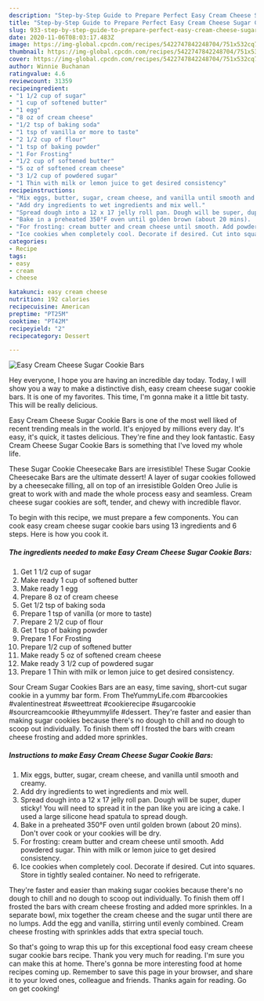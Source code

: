 ```yaml
---
description: "Step-by-Step Guide to Prepare Perfect Easy Cream Cheese Sugar Cookie Bars"
title: "Step-by-Step Guide to Prepare Perfect Easy Cream Cheese Sugar Cookie Bars"
slug: 933-step-by-step-guide-to-prepare-perfect-easy-cream-cheese-sugar-cookie-bars
date: 2020-11-06T08:03:17.483Z
image: https://img-global.cpcdn.com/recipes/5422747842248704/751x532cq70/easy-cream-cheese-sugar-cookie-bars-recipe-main-photo.jpg
thumbnail: https://img-global.cpcdn.com/recipes/5422747842248704/751x532cq70/easy-cream-cheese-sugar-cookie-bars-recipe-main-photo.jpg
cover: https://img-global.cpcdn.com/recipes/5422747842248704/751x532cq70/easy-cream-cheese-sugar-cookie-bars-recipe-main-photo.jpg
author: Winnie Buchanan
ratingvalue: 4.6
reviewcount: 31359
recipeingredient:
- "1 1/2 cup of sugar"
- "1 cup of softened butter"
- "1 egg"
- "8 oz of cream cheese"
- "1/2 tsp of baking soda"
- "1 tsp of vanilla or more to taste"
- "2 1/2 cup of flour"
- "1 tsp of baking powder"
- "1 For Frosting"
- "1/2 cup of softened butter"
- "5 oz of softened cream cheese"
- "3 1/2 cup of powdered sugar"
- "1 Thin with milk or lemon juice to get desired consistency"
recipeinstructions:
- "Mix eggs, butter, sugar, cream cheese, and vanilla until smooth and creamy."
- "Add dry ingredients to wet ingredients and mix well."
- "Spread dough into a 12 x 17 jelly roll pan. Dough will be super, duper sticky! You will need to spread it in the pan like you are icing a cake. I used a large silicone head spatula to spread dough."
- "Bake in a preheated 350°F oven until golden brown (about 20 mins).  Don&#39;t over cook or your cookies will be dry."
- "For frosting: cream butter and cream cheese until smooth. Add powdered sugar. Thin with milk or lemon juice to get desired consistency."
- "Ice cookies when completely cool. Decorate if desired. Cut into squares. Store in tightly sealed container. No need to refrigerate."
categories:
- Recipe
tags:
- easy
- cream
- cheese

katakunci: easy cream cheese 
nutrition: 192 calories
recipecuisine: American
preptime: "PT25M"
cooktime: "PT42M"
recipeyield: "2"
recipecategory: Dessert

---
```



![Easy Cream Cheese Sugar Cookie Bars](https://img-global.cpcdn.com/recipes/5422747842248704/751x532cq70/easy-cream-cheese-sugar-cookie-bars-recipe-main-photo.jpg)

Hey everyone, I hope you are having an incredible day today. Today, I will show you a way to make a distinctive dish, easy cream cheese sugar cookie bars. It is one of my favorites. This time, I'm gonna make it a little bit tasty. This will be really delicious.

Easy Cream Cheese Sugar Cookie Bars is one of the most well liked of recent trending meals in the world. It's enjoyed by millions every day. It's easy, it's quick, it tastes delicious. They're fine and they look fantastic. Easy Cream Cheese Sugar Cookie Bars is something that I've loved my whole life.

These Sugar Cookie Cheesecake Bars are irresistible! These Sugar Cookie Cheesecake Bars are the ultimate dessert! A layer of sugar cookies followed by a cheesecake filling, all on top of an irresistible Golden Oreo Julie is great to work with and made the whole process easy and seamless. Cream cheese sugar cookies are soft, tender, and chewy with incredible flavor.


To begin with this recipe, we must prepare a few components. You can cook easy cream cheese sugar cookie bars using 13 ingredients and 6 steps. Here is how you cook it.

<!--inarticleads1-->

##### The ingredients needed to make Easy Cream Cheese Sugar Cookie Bars:

1. Get 1 1/2 cup of sugar
1. Make ready 1 cup of softened butter
1. Make ready 1 egg
1. Prepare 8 oz of cream cheese
1. Get 1/2 tsp of baking soda
1. Prepare 1 tsp of vanilla (or more to taste)
1. Prepare 2 1/2 cup of flour
1. Get 1 tsp of baking powder
1. Prepare 1 For Frosting
1. Prepare 1/2 cup of softened butter
1. Make ready 5 oz of softened cream cheese
1. Make ready 3 1/2 cup of powdered sugar
1. Prepare 1 Thin with milk or lemon juice to get desired consistency.


Sour Cream Sugar Cookies Bars are an easy, time saving, short-cut sugar cookie in a yummy bar form. From TheYummyLife.com #barcookies #valentinestreat #sweettreat #cookierecipe #sugarcookie #sourcreamcookie #theyummylife #dessert. They&#39;re faster and easier than making sugar cookies because there&#39;s no dough to chill and no dough to scoop out individually. To finish them off I frosted the bars with cream cheese frosting and added more sprinkles. 

<!--inarticleads2-->

##### Instructions to make Easy Cream Cheese Sugar Cookie Bars:

1. Mix eggs, butter, sugar, cream cheese, and vanilla until smooth and creamy.
1. Add dry ingredients to wet ingredients and mix well.
1. Spread dough into a 12 x 17 jelly roll pan. Dough will be super, duper sticky! You will need to spread it in the pan like you are icing a cake. I used a large silicone head spatula to spread dough.
1. Bake in a preheated 350°F oven until golden brown (about 20 mins).  Don&#39;t over cook or your cookies will be dry.
1. For frosting: cream butter and cream cheese until smooth. Add powdered sugar. Thin with milk or lemon juice to get desired consistency.
1. Ice cookies when completely cool. Decorate if desired. Cut into squares. Store in tightly sealed container. No need to refrigerate.


They&#39;re faster and easier than making sugar cookies because there&#39;s no dough to chill and no dough to scoop out individually. To finish them off I frosted the bars with cream cheese frosting and added more sprinkles. In a separate bowl, mix together the cream cheese and the sugar until there are no lumps. Add the egg and vanilla, stirring until evenly combined. Cream cheese frosting with sprinkles adds that extra special touch. 

So that's going to wrap this up for this exceptional food easy cream cheese sugar cookie bars recipe. Thank you very much for reading. I'm sure you can make this at home. There's gonna be more interesting food at home recipes coming up. Remember to save this page in your browser, and share it to your loved ones, colleague and friends. Thanks again for reading. Go on get cooking!
